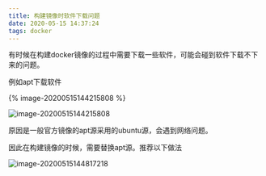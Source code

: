```yaml
---
title: 构建镜像时软件下载问题
date: 2020-05-15 14:37:24
tags: docker
---
```


有时候在构建docker镜像的过程中需要下载一些软件，可能会碰到软件下载不下来的问题。

例如apt下载软件

{% image-20200515144215808 %}

![image-20200515144215808](image-20200515144215808.png)

原因是一般官方镜像的apt源采用的ubuntu源，会遇到网络问题。

因此在构建镜像的时候，需要替换apt源。推荐以下做法

![image-20200515144817218](image-20200515144817218.png)

